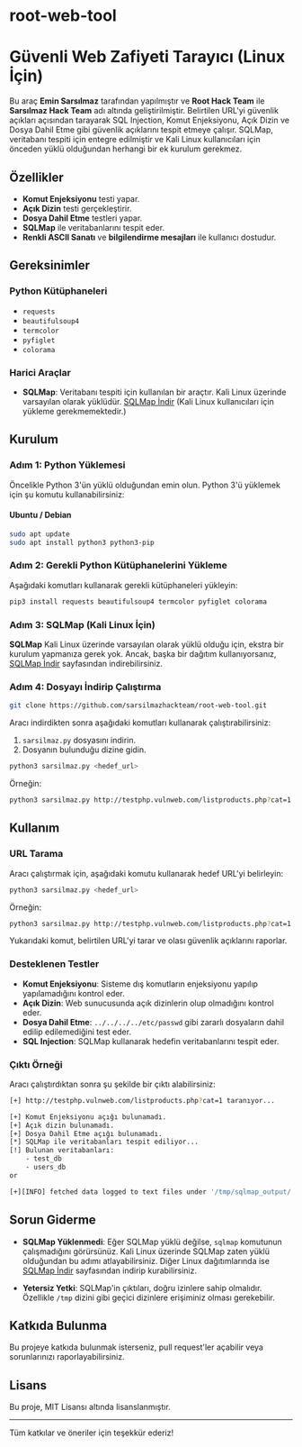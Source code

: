 # root-web-tool
# Güvenli Web Zafiyeti Tarayıcı (Linux İçin)

Bu araç **Emin Sarsılmaz** tarafından yapılmıştır ve **Root Hack Team** ile **Sarsılmaz Hack Team** adı altında geliştirilmiştir. Belirtilen URL'yi güvenlik açıkları açısından tarayarak SQL Injection, Komut Enjeksiyonu, Açık Dizin ve Dosya Dahil Etme gibi güvenlik açıklarını tespit etmeye çalışır. SQLMap, veritabanı tespiti için entegre edilmiştir ve Kali Linux kullanıcıları için önceden yüklü olduğundan herhangi bir ek kurulum gerekmez.

## Özellikler

- **Komut Enjeksiyonu** testi yapar.
- **Açık Dizin** testi gerçekleştirir.
- **Dosya Dahil Etme** testleri yapar.
- **SQLMap** ile veritabanlarını tespit eder.
- **Renkli ASCII Sanatı** ve **bilgilendirme mesajları** ile kullanıcı dostudur.

## Gereksinimler

### Python Kütüphaneleri

- `requests`
- `beautifulsoup4`
- `termcolor`
- `pyfiglet`
- `colorama`

### Harici Araçlar

- **SQLMap**: Veritabanı tespiti için kullanılan bir araçtır. Kali Linux üzerinde varsayılan olarak yüklüdür. [SQLMap İndir](https://github.com/sqlmapproject/sqlmap) (Kali Linux kullanıcıları için yükleme gerekmemektedir.)

## Kurulum

### Adım 1: Python Yüklemesi

Öncelikle Python 3'ün yüklü olduğundan emin olun. Python 3'ü yüklemek için şu komutu kullanabilirsiniz:

#### Ubuntu / Debian
```bash
sudo apt update
sudo apt install python3 python3-pip
```

### Adım 2: Gerekli Python Kütüphanelerini Yükleme

Aşağıdaki komutları kullanarak gerekli kütüphaneleri yükleyin:

```bash
pip3 install requests beautifulsoup4 termcolor pyfiglet colorama
```

### Adım 3: SQLMap (Kali Linux İçin)

**SQLMap** Kali Linux üzerinde varsayılan olarak yüklü olduğu için, ekstra bir kurulum yapmanıza gerek yok. Ancak, başka bir dağıtım kullanıyorsanız, [SQLMap İndir](https://github.com/sqlmapproject/sqlmap) sayfasından indirebilirsiniz.

### Adım 4: Dosyayı İndirip Çalıştırma
```bash
git clone https://github.com/sarsilmazhackteam/root-web-tool.git
```
Aracı indirdikten sonra aşağıdaki komutları kullanarak çalıştırabilirsiniz:

1. `sarsilmaz.py` dosyasını indirin.
2. Dosyanın bulunduğu dizine gidin.

```bash
python3 sarsilmaz.py <hedef_url>
```

Örneğin:

```bash
python3 sarsilmaz.py http://testphp.vulnweb.com/listproducts.php?cat=1
```

## Kullanım

### URL Tarama

Aracı çalıştırmak için, aşağıdaki komutu kullanarak hedef URL'yi belirleyin:

```bash
python3 sarsilmaz.py <hedef_url>
```

Örneğin:

```bash
python3 sarsilmaz.py http://testphp.vulnweb.com/listproducts.php?cat=1
```

Yukarıdaki komut, belirtilen URL'yi tarar ve olası güvenlik açıklarını raporlar.

### Desteklenen Testler

- **Komut Enjeksiyonu**: Sisteme dış komutların enjeksiyonu yapılıp yapılamadığını kontrol eder.
- **Açık Dizin**: Web sunucusunda açık dizinlerin olup olmadığını kontrol eder.
- **Dosya Dahil Etme**: `../../../../etc/passwd` gibi zararlı dosyaların dahil edilip edilemediğini test eder.
- **SQL Injection**: SQLMap kullanarak hedefin veritabanlarını tespit eder.

### Çıktı Örneği

Aracı çalıştırdıktan sonra şu şekilde bir çıktı alabilirsiniz:

```bash
[+] http://testphp.vulnweb.com/listproducts.php?cat=1 taranıyor...

[+] Komut Enjeksiyonu açığı bulunamadı.
[+] Açık dizin bulunamadı.
[+] Dosya Dahil Etme açığı bulunamadı.
[*] SQLMap ile veritabanları tespit ediliyor...
[!] Bulunan veritabanları:
    - test_db
    - users_db
or

[+][INFO] fetched data logged to text files under '/tmp/sqlmap_output/
```

## Sorun Giderme

- **SQLMap Yüklenmedi**: Eğer SQLMap yüklü değilse, `sqlmap` komutunun çalışmadığını görürsünüz. Kali Linux üzerinde SQLMap zaten yüklü olduğundan bu adımı atlayabilirsiniz. Diğer Linux dağıtımlarında ise [SQLMap İndir](https://github.com/sqlmapproject/sqlmap) sayfasından indirip kurabilirsiniz.

- **Yetersiz Yetki**: SQLMap'in çıktıları, doğru izinlere sahip olmalıdır. Özellikle `/tmp` dizini gibi geçici dizinlere erişiminiz olması gerekebilir.

## Katkıda Bulunma

Bu projeye katkıda bulunmak isterseniz, pull request'ler açabilir veya sorunlarınızı raporlayabilirsiniz.

## Lisans

Bu proje, MIT Lisansı altında lisanslanmıştır.

---

Tüm katkılar ve öneriler için teşekkür ederiz!
